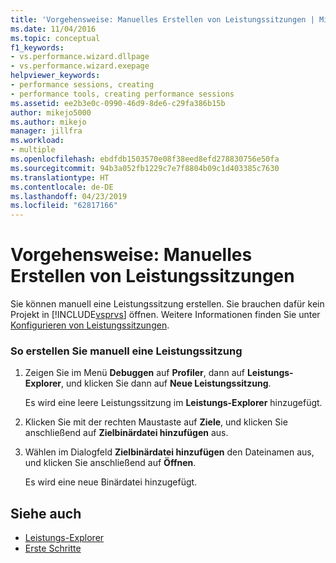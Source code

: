 ```yaml
---
title: 'Vorgehensweise: Manuelles Erstellen von Leistungssitzungen | Microsoft-Dokumentation'
ms.date: 11/04/2016
ms.topic: conceptual
f1_keywords:
- vs.performance.wizard.dllpage
- vs.performance.wizard.exepage
helpviewer_keywords:
- performance sessions, creating
- performance tools, creating performance sessions
ms.assetid: ee2b3e0c-0990-46d9-8de6-c29fa386b15b
author: mikejo5000
ms.author: mikejo
manager: jillfra
ms.workload:
- multiple
ms.openlocfilehash: ebdfdb1503570e08f38eed8efd278830756e50fa
ms.sourcegitcommit: 94b3a052fb1229c7e7f8804b09c1d403385c7630
ms.translationtype: HT
ms.contentlocale: de-DE
ms.lasthandoff: 04/23/2019
ms.locfileid: "62817166"
---
```

# <a name="how-to-manually-create-performance-sessions"></a>Vorgehensweise: Manuelles Erstellen von Leistungssitzungen
Sie können manuell eine Leistungssitzung erstellen. Sie brauchen dafür kein Projekt in [!INCLUDE[vsprvs](../code-quality/includes/vsprvs_md.md)] öffnen. Weitere Informationen finden Sie unter [Konfigurieren von Leistungssitzungen](../profiling/configuring-performance-sessions.md).

### <a name="to-manually-create-a-performance-session"></a>So erstellen Sie manuell eine Leistungssitzung

1. Zeigen Sie im Menü **Debuggen** auf **Profiler**, dann auf **Leistungs-Explorer**, und klicken Sie dann auf **Neue Leistungssitzung**.

     Es wird eine leere Leistungssitzung im **Leistungs-Explorer** hinzugefügt.

2. Klicken Sie mit der rechten Maustaste auf **Ziele**, und klicken Sie anschließend auf **Zielbinärdatei hinzufügen** aus.

3. Wählen im Dialogfeld **Zielbinärdatei hinzufügen** den Dateinamen aus, und klicken Sie anschließend auf **Öffnen**.

     Es wird eine neue Binärdatei hinzugefügt.

## <a name="see-also"></a>Siehe auch
- [Leistungs-Explorer](../profiling/performance-explorer.md)
- [Erste Schritte](../profiling/getting-started-with-performance-tools.md)